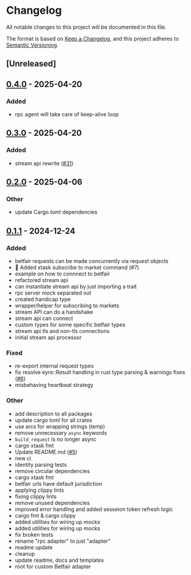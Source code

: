 # Changelog

All notable changes to this project will be documented in this file.

The format is based on [Keep a Changelog](https://keepachangelog.com/en/1.0.0/),
and this project adheres to [Semantic Versioning](https://semver.org/spec/v2.0.0.html).

## [Unreleased]

## [0.4.0](https://github.com/roberts-pumpurs/betfair-adapter-rs/compare/betfair-adapter-v0.3.0...betfair-adapter-v0.4.0) - 2025-04-20

### Added

- rpc agent will take care of keep-alive loop

## [0.3.0](https://github.com/roberts-pumpurs/betfair-adapter-rs/compare/betfair-adapter-v0.2.1...betfair-adapter-v0.3.0) - 2025-04-20

### Added

- stream api rewrite ([#31](https://github.com/roberts-pumpurs/betfair-adapter-rs/pull/31))

## [0.2.0](https://github.com/roberts-pumpurs/betfair-adapter-rs/compare/betfair-adapter-v0.1.2...betfair-adapter-v0.2.0) - 2025-04-06

### Other

- update Cargo.toml dependencies

## [0.1.1](https://github.com/roberts-pumpurs/betfair-adapter-rs/compare/betfair-adapter-v0.1.0...betfair-adapter-v0.1.1) - 2024-12-24

### Added

- betfair requests can be made concurrently via request objects
- :art: Added xtask subscribe to market command (#7)
- example on how to connnect to betfair
- refactored stream api
- can instantiate stream api by just importing a trait
- rpc server mock separated out
- created handicap type
- wrapper/helper for subscribing to markets
- stream API can do a handshake
- stream api can connect
- custom types for some specific betfair types
- stream api tls and non-tls connections
- initial stream api processor

### Fixed

- re-export internal request types
- fix resolve eyre::Result handling in rust type parsing & warnings fixes ([#6](https://github.com/roberts-pumpurs/betfair-adapter-rs/pull/6))
- misbehaving heartbeat strategy

### Other

- add description to all packages
- update cargo toml for all crates
- use arcs for wrapping strings (temp)
- remove unnecessary `async` keywords
- `build_request` is no longer async
- cargo xtask fmt
- Update README.md ([#5](https://github.com/roberts-pumpurs/betfair-adapter-rs/pull/5))
- new ci
- identity parsing tests
- remove circular dependencies
- cargo xtask fmt
- betfair urls have default jurisdiction
- applying clippy lints
- fixing clippy lints
- remove unused dependencies
- improved error handling and added sesseion token refresh logic
- cargo fmt & cargo clippy
- added utilities for wiring up mocks
- added utilities for wiring up mocks
- fix broken tests
- rename "rpc adapter" to just "adapter"
- readme update
- cleanup
- update readme, docs and templates
- root for custom Betfair adapter
